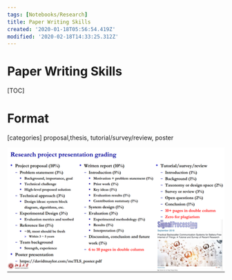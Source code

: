 ```yaml
---
tags: [Notebooks/Research]
title: Paper Writing Skills
created: '2020-01-18T05:56:54.419Z'
modified: '2020-02-18T14:33:25.312Z'
---
```


# Paper Writing Skills

[TOC]

# Format

[categories] proposal,thesis, tutorial/survey/review, poster

 <img src="./Paper Writing Skills.assets/image-20200118135900242.png" alt="image-20200118135900242" /> 
